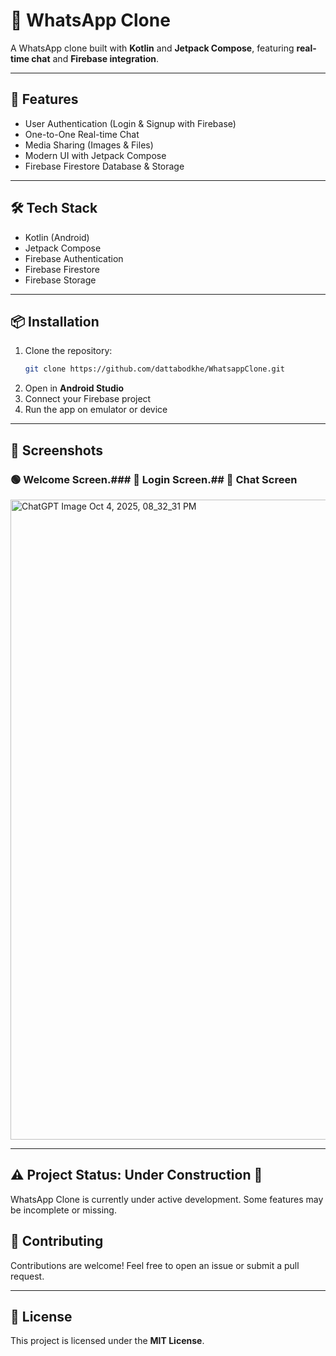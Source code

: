 # 📱 WhatsApp Clone

A WhatsApp clone built with **Kotlin** and **Jetpack Compose**, featuring **real-time chat** and **Firebase integration**.

---

## 🚀 Features
- User Authentication (Login & Signup with Firebase)
- One-to-One Real-time Chat
- Media Sharing (Images & Files)
- Modern UI with Jetpack Compose
- Firebase Firestore Database & Storage

---

## 🛠️ Tech Stack
- Kotlin (Android)
- Jetpack Compose
- Firebase Authentication
- Firebase Firestore
- Firebase Storage

---

## 📦 Installation

1. Clone the repository:
   ```bash
   git clone https://github.com/dattabodkhe/WhatsappClone.git

   ```
2. Open in **Android Studio**
3. Connect your Firebase project
4. Run the app on emulator or device

---

## 📸 Screenshots

### 🟢 Welcome Screen.### 🔐 Login Screen.## 💬 Chat Screen
<img width="1536" height="1024" alt="ChatGPT Image Oct 4, 2025, 08_32_31 PM" src="https://github.com/user-attachments/assets/cfc28eac-68c7-44ee-bb64-a6f9dabcb01b" />


---

## ⚠️ **Project Status: Under Construction 🚧**
 WhatsApp Clone is currently under active development. Some features may be incomplete or missing.  
 

## 🤝 Contributing
Contributions are welcome! Feel free to open an issue or submit a pull request.

---

## 📜 License
This project is licensed under the **MIT License**.
